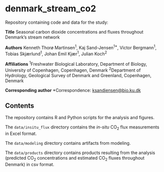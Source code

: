 # denmark_stream_co2

Repository containing code and data for the study:

**Title**
Seasonal carbon dioxide concentrations and fluxes throughout Denmark’s stream network

**Authors**
Kenneth Thorø Martinsen<sup>1</sup>, Kaj Sand-Jensen<sup>1*</sup>, Victor Bergmann<sup>1</sup>, Tobias Skjærlund<sup>1</sup>, Johan Emil Kjær<sup>1</sup>, Julian Koch<sup>2</sup>

**Affiliations**
<sup>1</sup>Freshwater Biological Laboratory, Department of Biology, University of Copenhagen, Copenhagen, Denmark
<sup>2</sup>Department of Hydrology, Geological Survey of Denmark and Greenland, Copenhagen, Denmark

**Corresponding author**
*Correspondence: ksandjensen@bio.ku.dk

## Contents

The repository contains R and Python scripts for the analysis and figures.

The `data/insitu_flux` directory contains the *in-situ* CO<sub>2</sub> flux measurements in Excel format.

The `data/modeling` directory contains artifacts from modeling.

The `data/products` directory contains products resulting from the analysis (predicted CO<sub>2</sub> concentrations and estimated CO<sub>2</sub> fluxes throughout Denmark) in csv format.
